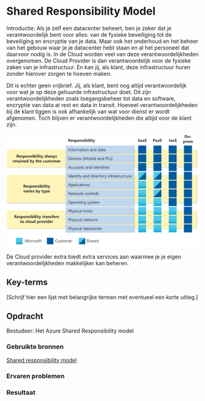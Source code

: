 # Shared Responsibility Model

Introductie:
Als je zelf een datacenter beheert, ben je zeker dat je verantwoordelijk bent voor alles: van de fysieke beveiliging tot de beveiliging en encryptie van je data. Maar ook het onderhoud en het beheer van het gebouw waar je je datacenter hebt staan en al het personeel dat daarvoor nodig is.
In de Cloud worden veel van deze verantwoordelijkheden overgenomen. De Cloud Provider is dan verantwoordelijk voor de fysieke zaken van je infrastructuur. En kan jij, als klant, deze infrastructuur huren zonder hierover zorgen te hoeven maken.

Dit is echter geen vrijbrief. Jij, als klant, bent nog altijd verantwoordelijk voor wat je op deze gehuurde infrastructuur doet. Dit zijn verantwoordelijkheden zoals toegangsbeheer tot data en software, encryptie van data at rest en data in transit.
Hoeveel verantwoordelijkheden bij de klant liggen is ook afhankelijk van wat voor dienst er wordt afgenomen. Toch blijven er verantwoordelijkheden die altijd voor de klant zijn.

![Alt text](../00_includes/Week4/AZ9.1.PNG)

De Cloud provider extra biedt extra services aan waarmee je je eigen verantwoordelijkheden makkelijker kan beheren.

## Key-terms
[Schrijf hier een lijst met belangrijke termen met eventueel een korte uitleg.]

## Opdracht

Bestudeer:
Het Azure Shared Responsibility model


### Gebruikte bronnen
[Shared responsibility model](https://learn.microsoft.com/en-us/azure/security/fundamentals/shared-responsibility)

### Ervaren problemen

### Resultaat

